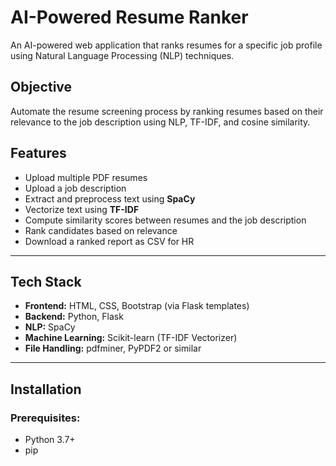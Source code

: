 # AI-Powered Resume Ranker

An AI-powered web application that ranks resumes for a specific job profile using Natural Language Processing (NLP) techniques.

## Objective
Automate the resume screening process by ranking resumes based on their relevance to the job description using NLP, TF-IDF, and cosine similarity.

## Features
- Upload multiple PDF resumes
- Upload a job description
- Extract and preprocess text using **SpaCy**
- Vectorize text using **TF-IDF**
- Compute similarity scores between resumes and the job description
- Rank candidates based on relevance
- Download a ranked report as CSV for HR

---

## Tech Stack
- **Frontend:** HTML, CSS, Bootstrap (via Flask templates)
- **Backend:** Python, Flask
- **NLP:** SpaCy
- **Machine Learning:** Scikit-learn (TF-IDF Vectorizer)
- **File Handling:** pdfminer, PyPDF2 or similar

---

## Installation

### Prerequisites:
- Python 3.7+
- pip
